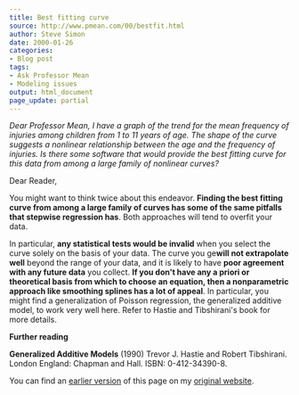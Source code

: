 ```yaml
---
title: Best fitting curve
source: http://www.pmean.com/00/bestfit.html
author: Steve Simon
date: 2000-01-26
categories:
- Blog post
tags:
- Ask Professor Mean
- Modeling issues
output: html_document
page_update: partial
---
```

*Dear Professor Mean, I have a graph of the trend for the mean frequency of injuries among children from 1 to 11 years of age. The shape of the curve suggests a nonlinear relationship between the age and the frequency of injuries. Is there some software that would provide the best fitting curve for this data from among a large family of nonlinear curves?*

Dear Reader,

You might want to think twice about this endeavor. **Finding the best fitting curve from among a large family of curves has some of the same pitfalls that stepwise regression has**. Both approaches will tend to overfit your data.

In particular, **any statistical tests would be invalid** when you select the curve solely on the basis of your data. The curve you ge**will not extrapolate well** beyond the range of your data, and it is likely to have **poor agreement with any future data** you collect. **If you don't have any a priori or theoretical basis from which to choose an equation, then a nonparametric approach like smoothing splines has a lot of appeal**. In particular, you might find a generalization of Poisson regression, the generalized additive model, to work very well here. Refer to Hastie and Tibshirani's book for more details.

**Further reading**

**Generalized Additive Models** (1990) Trevor J. Hastie and Robert Tibshirani. London England: Chapman and Hall. ISBN: 0-412-34390-8.

You can find an [earlier version][sim1] of this page on my [original website][sim2].

[sim1]: http://www.pmean.com/00/bestfit.html
[sim2]: http://www.pmean.com/original_site.html
